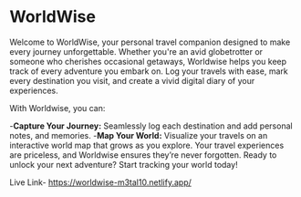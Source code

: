 # WorldWise
Welcome to WorldWise, your personal travel companion designed to make every journey unforgettable. Whether you're an avid globetrotter or someone who cherishes occasional getaways, Worldwise helps you keep track of every adventure you embark on. Log your travels with ease, mark every destination you visit, and create a vivid digital diary of your experiences.

With Worldwise, you can:

-**Capture Your Journey:** Seamlessly log each destination and add personal notes, and memories.
-**Map Your World:** Visualize your travels on an interactive world map that grows as you explore.
Your travel experiences are priceless, and Worldwise ensures they’re never forgotten. Ready to unlock your next adventure? Start tracking your world today!

Live Link- https://worldwise-m3tal10.netlify.app/

